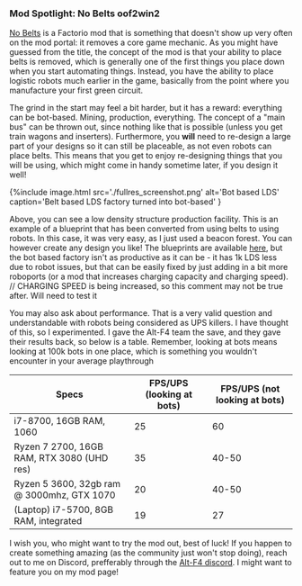 ### Mod Spotlight: No Belts <author>oof2win2</author>

[No Belts](https://mods.factorio.com/mod/no-belts) is a Factorio mod that is something that doesn't show up very often on the mod portal: it removes a core game mechanic. As you might have guessed from the title, the concept of the mod is that your ability to place belts is removed, which is generally one of the first things you place down when you start automating things. Instead, you have the ability to place logistic robots much earlier in the game, basically from the point where you manufacture your first green circuit.

The grind in the start may feel a bit harder, but it has a reward: everything can be bot-based. Mining, production, everything. The concept of a "main bus" can be thrown out, since nothing like that is possible (unless you get train wagons and inserters). Furthermore, you **will** need to re-design a large part of your designs so it can still be placeable, as not even robots can place belts. This means that you get to enjoy re-designing things that you will be using, which might come in handy sometime later, if you design it well!

{%include image.html src='./fullres_screenshot.png' alt='Bot based LDS' caption='Belt based LDS factory turned into bot-based' }

Above, you can see a low density structure production facility. This is an example of a blueprint that has been converted from using belts to using robots. In this case, it was very easy, as I just used a beacon forest. You can however create any design you like! The blueprints are available [here](blueprints.txt), 
but the bot based factory isn't as productive as it can be - it has 1k LDS less due to robot issues, but that can be easily fixed by just adding in a bit more roboports (or a mod that increases charging capacity and charging speed).
// CHARGING SPEED is being increased, so this comment may not be true after. Will need to test it

You may also ask about performance. That is a very valid question and understandable with robots being considered as UPS killers. I have thought of this, so I experimented. I gave the Alt-F4 team the save, and they gave their results back, so below is a table. Remember, looking at bots means looking at 100k bots in one place, which is something you wouldn't encounter in your average playthrough

| Specs                                      | FPS/UPS (looking at bots) | FPS/UPS (not looking at bots) |
|--------------------------------------------|---------------------------|-------------------------------|
| i7-8700, 16GB RAM, 1060                    | 25                        | 60                            |
| Ryzen 7 2700, 16GB RAM, RTX 3080 (UHD res) | 35                        | 40-50                         |
| Ryzen 5 3600, 32gb ram @ 3000mhz, GTX 1070 | 20                        | 40-50                         |
| (Laptop) i7-5700, 8GB RAM, integrated      | 19                        | 27                            |

I wish you, who might want to try the mod out, best of luck! If you happen to create something amazing (as the community just won't stop doing), reach out to me on Discord, prefferably through the [Alt-F4 discord](https://discord.gg/ceKebbY). I might want to feature you on my mod page!